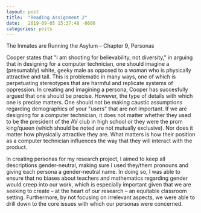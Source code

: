 ```yaml
---
layout: post
title:  "Reading Assignment 2"
date:   2019-09-05 15:37:48 -0600
categories: posts
---
```


The Inmates are Running the Asylum – Chapter 9, Personas

Cooper states that "I am shooting for believability, not diversity," in arguing that in designing for a computer technician, one should imagine a (presumably) white, geeky male as opposed to a woman who is physically attractive and tall. 
This is problematic in many ways, one of which is perpetuating stereotypes that are harmful and replicate systems of oppression. 
In creating and imagining a persona, Cooper has succesfully argued that one should be precise. 
However, the type of details with which one is precise matters.
One should not be making caustic assumptions regarding demographics of your "users" that are not important. 
If we are designing for a computer technician, it does not matter whether they used to be the president of the AV club in high school or they were the prom king/queen (which should be noted are not mutually exclusive).
Nor does it matter how physically attractive they are.
What matters is how their position as a computer technician influences the way that they will interact with the product.

In creating personas for my research project, I aimed to keep all descriptions gender-neutral, making sure I used they/them pronouns and giving each persona a gender-neutral name.
In doing so, I was able to ensure that no biases about teachers and mathematics regarding gender would creep into our work, which is especially important given that we are seeking to create – at the heart of our research – an equitable classroom setting. 
Furthermore, by not focusing on irrelevant aspects, we were able to drill down to the core issues with which our personas were concerned.